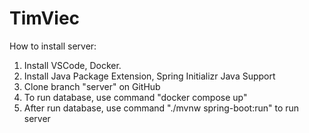 # TimViec
How to install server:

  1. Install VSCode, Docker.
  2. Install Java Package Extension, Spring Initializr Java Support
  3. Clone branch "server" on GitHub
  4. To run database, use command "docker compose up"
  5. After run database, use command "./mvnw spring-boot:run" to run server
